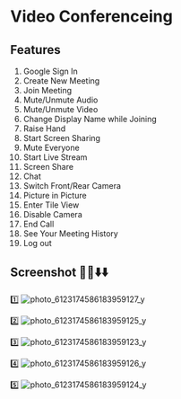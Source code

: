 # Video Conferenceing


## Features
1. Google Sign In
2. Create New Meeting
3. Join Meeting
4. Mute/Unmute Audio
5. Mute/Unmute Video
6. Change Display Name while Joining
7. Raise Hand
8. Start Screen Sharing
9. Mute Everyone
10. Start Live Stream
11. Screen Share
12. Chat
13. Switch Front/Rear Camera
14. Picture in Picture
15. Enter Tile View
16. Disable Camera
17. End Call
18. See Your Meeting History
19. Log out

## Screenshot 📸📸⬇️⬇️

1️⃣
![photo_6123174586183959127_y](https://github.com/user-attachments/assets/d6bec3b0-5956-4a67-b0c4-1b5928f19948)

2️⃣
![photo_6123174586183959125_y](https://github.com/user-attachments/assets/7fe74b1e-b970-469d-8d87-7c7c98e27560)

3️⃣
![photo_6123174586183959123_y](https://github.com/user-attachments/assets/a5e4b0d8-1625-49ad-971a-6ff142e4520b)

4️⃣
![photo_6123174586183959126_y](https://github.com/user-attachments/assets/e76af485-524d-4002-bb3c-9f18ce90c5f2)

5️⃣
![photo_6123174586183959124_y](https://github.com/user-attachments/assets/5c72d293-56e7-4bc6-83ff-e9e815cf97ea)





